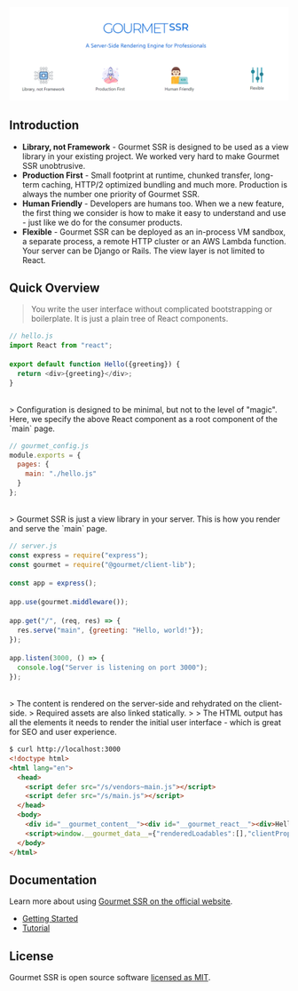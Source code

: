 [![Gourmet SSR](/docs/assets/big-banner.png)](https://ssr.gourmetjs.org)

## Introduction

- **Library, not Framework** - Gourmet SSR is designed to be used as a view library in your existing project. We worked very hard to make Gourmet SSR unobtrusive.
- **Production First** - Small footprint at runtime, chunked transfer, long-term caching, HTTP/2 optimized bundling and much more. Production is always the number one priority of Gourmet SSR.
- **Human Friendly** - Developers are humans too. When we a new feature, the first thing we consider is how to make it easy to understand and use - just like we do for the consumer products.
- **Flexible** - Gourmet SSR can be deployed as an in-process VM sandbox, a separate process, a remote HTTP cluster or an AWS Lambda function. Your server can be Django or Rails. The view layer is not limited to React.

## Quick Overview

> You write the user interface without complicated bootstrapping or boilerplate. It is just a plain tree of React components.

```js
// hello.js
import React from "react";

export default function Hello({greeting}) {
  return <div>{greeting}</div>;
}
```

<br>
> Configuration is designed to be minimal, but not to the level of "magic". Here, we specify the above React component as a root component of the `main` page.

```js
// gourmet_config.js
module.exports = {
  pages: {
    main: "./hello.js"
  }
};
```

<br>
> Gourmet SSR is just a view library in your server. This is how you render and serve the `main` page.

```js
// server.js
const express = require("express");
const gourmet = require("@gourmet/client-lib");

const app = express();

app.use(gourmet.middleware());

app.get("/", (req, res) => {
  res.serve("main", {greeting: "Hello, world!"});
});

app.listen(3000, () => {
  console.log("Server is listening on port 3000");
});
```

<br>
> The content is rendered on the server-side and rehydrated on the client-side.
> Required assets are also linked statically.
>
> The HTML output has all the elements it needs to render the initial user interface - which is great for SEO and user experience.

```html
$ curl http://localhost:3000
<!doctype html>
<html lang="en">
  <head>
    <script defer src="/s/vendors~main.js"></script>
    <script defer src="/s/main.js"></script>
  </head>
  <body>
    <div id="__gourmet_content__"><div id="__gourmet_react__"><div>Hello, world!</div></div></div>
    <script>window.__gourmet_data__={"renderedLoadables":[],"clientProps":{"greeting":"Hello, world!"},"reactClientRender":"hydrate"};</script>
  </body>
</html>
```

## Documentation

Learn more about using [Gourmet SSR on the official website](https://ssr.gourmetjs.org).

- [Getting Started](https://ssr.gourmetjs.org/docs/getting-started)
- [Tutorial](https://ssr.gourmetjs.org/docs/tutorial-1)

## License

Gourmet SSR is open source software [licensed as MIT](https://github.com/gourmetjs/gourmet-ssr/blob/master/LICENSE).
